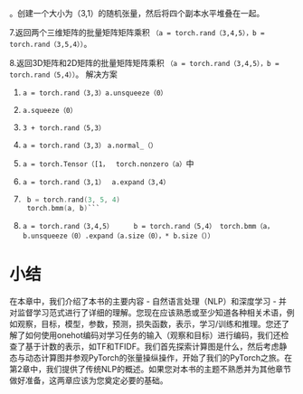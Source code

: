 。创建一个大小为（3,1）的随机张量，然后将四个副本水平堆叠在一起。

7.返回两个三维矩阵的批量矩阵矩阵乘积
`（a = torch.rand（3,4,5），b = torch.rand（3,5,4））`。

8.返回3D矩阵和2D矩阵的批量矩阵矩阵乘积
`（a = torch.rand（3,4,5），b = torch.rand（5,4））`。
解决方案

1. `a = torch.rand（3,3）a.unsqueeze（0）`

2. `a.squeeze（0）`

3. `3 + torch.rand（5,3）`

4. `a = torch.rand（3,3）`
`a.normal_（）`

5. `a = torch.Tensor（[1，`
  `torch.nonzero（a）`中

6. `a = torch.rand（3,1）`
  `a.expand（3,4）`
7. ```a = torch.rand（3,4,5)
    b = torch.rand(3, 5, 4)
    torch.bmm(a, b)```
8. `a = torch.rand（3,4,5）
    b = torch.rand（5,4）
    torch.bmm（a，b.unsqueeze（0）.expand（a.size（0），* b.size（））`
# 小结
在本章中，我们介绍了本书的主要内容 - 自然语言处理（NLP）和深度学习 - 并对监督学习范式进行了详细的理解。您现在应该熟悉或至少知道各种相关术语，例如观察，目标，模型，参数，预测，损失函数，表示，学习/训练和推理。您还了解了如何使用onehot编码对学习任务的输入（观察和目标）进行编码，我们还检查了基于计数的表示，如TF和TFIDF。我们首先探索计算图是什么，然后考虑静态与动态计算图并参观PyTorch的张量操纵操作，开始了我们的PyTorch之旅。在第2章中，我们提供了传统NLP的概述。如果您对本书的主题不熟悉并为其他章节做好准备，这两章应该为您奠定必要的基础。
